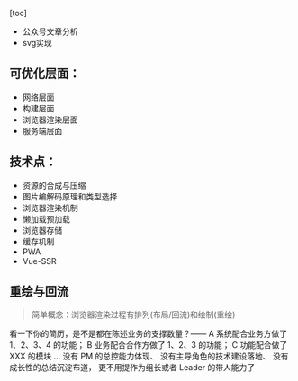 [toc]

- 公众号文章分析
- svg实现

## 可优化层面：
- 网络层面
- 构建层面
- 浏览器渲染层面
- 服务端层面

## 技术点：
- 资源的合成与压缩
- 图片编解码原理和类型选择
- 浏览器渲染机制
- 懒加载预加载
- 浏览器存储
- 缓存机制
- PWA
- Vue-SSR



## 重绘与回流
> 简单概念：浏览器渲染过程有排列(布局/回流)和绘制(重绘)

看一下你的简历，是不是都在陈述业务的支撑数量？——
 A 系统配合业务方做了 1、2、3、4 的功能；
 B 业务配合合作方做了 1、2、3 的功能；
 C 功能配合做了 XXX 的模块
  ... 
没有 PM 的总控能力体现、
没有主导角色的技术建设落地、
没有成长性的总结沉淀布道，
更不用提作为组长或者 Leader 的带人能力了